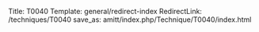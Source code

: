 Title: T0040
Template: general/redirect-index
RedirectLink: /techniques/T0040
save_as: amitt/index.php/Technique/T0040/index.html